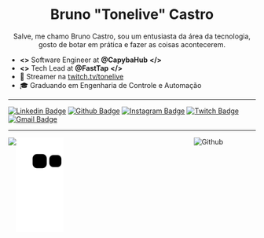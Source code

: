 <h1 align='center'> Bruno "Tonelive" Castro </h1>

<p align='center'>
Salve, me chamo Bruno Castro, sou um entusiasta da área da tecnologia, gosto de botar em prática e fazer as coisas acontecerem.

- **<>** Software Engineer at **@CapybaHub** **</>**
- **<>** Tech Lead at **@FastTap** **</>**
- 💬 Streamer na <a href="https://www.twitch.tv/tonelive">twitch.tv/tonelive</a>
- 🎓 Graduando em Engenharia de Controle e Automação

</p>

<hr>

[![Linkedin Badge](https://img.shields.io/badge/-Bruno%20Castro-282828?style=for-the-badge&logo=Linkedin&logoColor=white&link=https://www.linkedin.com/in/brunoocastro/)](https://www.linkedin.com/in/brunoocastro/)
[![Github Badge](https://img.shields.io/badge/-Bruno%20Castro-282828?style=for-the-badge&logo=Github&logoColor=white&link=https://github.com/brunoocastro)](https://github.com/brunoocastro) [![Instagram Badge](https://img.shields.io/badge/-Tonelive-282828?style=for-the-badge&logo=Instagram&logoColor=white&link=https://www.instagram.com/otonelive)](https://www.instagram.com/otonelive)
[![Twitch Badge](https://img.shields.io/badge/-Tonelive-282828?style=for-the-badge&logo=Twitch&logoColor=white&link=https://www.twitch.tv/tonelive)](https://www.twitch.tv/tonelive)
[![Gmail Badge](https://img.shields.io/badge/-bruno.c0310@gmail.com-282828?style=for-the-badge&logo=Gmail&logoColor=white&link=mailto:bruno.c0310@gmail.com)](mailto:bruno.c0310@gmail.com)<hr>

<div  >  
  <img height="180em" 
  align="left"
  src="https://github-readme-stats.vercel.app/api?username=brunoocastro&theme=tokyonight" />

<img width="25%" 
  align="right" alt="Github" src="https://media.giphy.com/media/M9gbBd9nbDrOTu1Mqx/giphy.gif" />

</div>
 
<div>
 
 ![Snake animation](https://github.com/brunoocastro/brunoocastro/blob/output/github-contribution-grid-snake.svg)
</div>

